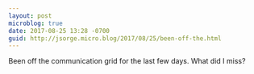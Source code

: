 ```yaml
---
layout: post
microblog: true
date: 2017-08-25 13:28 -0700
guid: http://jsorge.micro.blog/2017/08/25/been-off-the.html
---
```

Been off the communication grid for the last few days. What did I miss?

